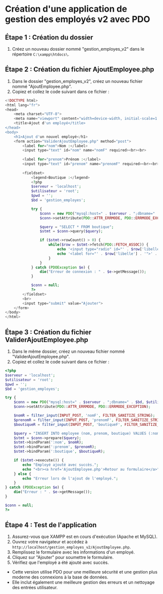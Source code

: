 # Création d'une application de gestion des employés v2 avec PDO

## Étape 1 : Création du dossier

1. Créez un nouveau dossier nommé "gestion_employes_v2" dans le répertoire `C:\xampp\htdocs\`.

## Étape 2 : Création du fichier AjoutEmployee.php

1. Dans le dossier "gestion_employes_v2", créez un nouveau fichier nommé "AjoutEmployee.php".
2. Copiez et collez le code suivant dans ce fichier :

```php
<!DOCTYPE html>
<html lang="fr">
<head>
    <meta charset="UTF-8">
    <meta name="viewport" content="width=device-width, initial-scale=1.0">
    <title>Ajout d'un employé</title>
</head>
<body>
    <h1>Ajout d'un nouvel employé</h1>
    <form action="ValiderAjoutEmployee.php" method="post">
        <label for="nom">Nom :</label>
        <input type="text" id="nom" name="nomF" required><br><br>
        
        <label for="prenom">Prénom :</label>
        <input type="text" id="prenom" name="prenomF" required><br><br>
        
        <fieldset>
            <legend>Boutique :</legend>
            <?php
            $serveur = 'localhost';
            $utilisateur = 'root';
            $pwd = '';
            $bd = 'gestion_employes';

            try {
                $conn = new PDO("mysql:host=" . $serveur . ";dbname=" . $bd, $utilisateur, $pwd);
                $conn->setAttribute(PDO::ATTR_ERRMODE, PDO::ERRMODE_EXCEPTION);

                $query = "SELECT * FROM boutique";
                $stmt = $conn->query($query);

                if ($stmt->rowCount() > 0) {
                    while($row = $stmt->fetch(PDO::FETCH_ASSOC)) {
                        echo '<input type="radio" id="' . $row['libelle'] . '" name="boutiqueF" value="' . $row['libelle'] . '" required>';
                        echo '<label for="' . $row['libelle'] . '">' . $row['libelle'] . '</label><br>';
                    }
                }
            } catch (PDOException $e) {
                die("Erreur de connexion : " . $e->getMessage());
            }

            $conn = null;
            ?>
        </fieldset>
        <br>
        <input type="submit" value="Ajouter">
    </form>
</body>
</html>
```

## Étape 3 : Création du fichier ValiderAjoutEmployee.php

1. Dans le même dossier, créez un nouveau fichier nommé "ValiderAjoutEmployee.php".
2. Copiez et collez le code suivant dans ce fichier :

```php
<?php
$serveur = 'localhost';
$utilisateur = 'root';
$pwd = '';
$bd = 'gestion_employes';

try {
    $conn = new PDO("mysql:host=" . $serveur . ";dbname=" . $bd, $utilisateur, $pwd);
    $conn->setAttribute(PDO::ATTR_ERRMODE, PDO::ERRMODE_EXCEPTION);

    $nomR = filter_input(INPUT_POST, 'nomF', FILTER_SANITIZE_STRING);
    $prenomR = filter_input(INPUT_POST, 'prenomF', FILTER_SANITIZE_STRING);
    $boutiqueR = filter_input(INPUT_POST, 'boutiqueF', FILTER_SANITIZE_STRING);

    $query = "INSERT INTO employee (nom, prenom, boutique) VALUES (:nom, :prenom, :boutique)";
    $stmt = $conn->prepare($query);
    $stmt->bindParam(':nom', $nomR);
    $stmt->bindParam(':prenom', $prenomR);
    $stmt->bindParam(':boutique', $boutiqueR);

    if ($stmt->execute()) {
        echo "Employé ajouté avec succès.";
        echo "<br><a href='AjoutEmployee.php'>Retour au formulaire</a>";
    } else {
        echo "Erreur lors de l'ajout de l'employé.";
    }
} catch (PDOException $e) {
    die("Erreur : " . $e->getMessage());
}

$conn = null;
?>
```

## Étape 4 : Test de l'application

1. Assurez-vous que XAMPP est en cours d'exécution (Apache et MySQL).
2. Ouvrez votre navigateur et accédez à `http://localhost/gestion_employes_v2/AjoutEmployee.php`.
3. Remplissez le formulaire avec les informations d'un employé.
4. Cliquez sur "Ajouter" pour soumettre le formulaire.
5. Vérifiez que l'employé a été ajouté avec succès.

- Cette version utilise PDO pour une meilleure sécurité et une gestion plus moderne des connexions à la base de données. 
- Elle inclut également une meilleure gestion des erreurs et un nettoyage des entrées utilisateur.
